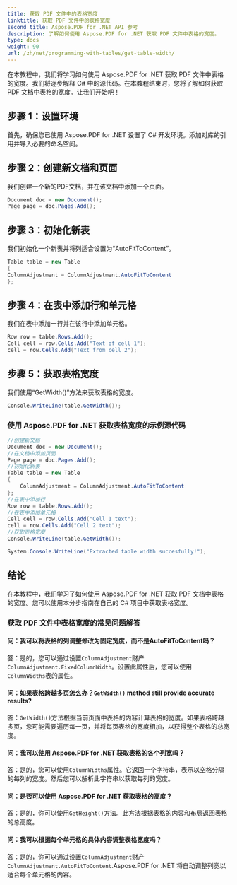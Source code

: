 ```yaml
---
title: 获取 PDF 文件中的表格宽度
linktitle: 获取 PDF 文件中的表格宽度
second_title: Aspose.PDF for .NET API 参考
description: 了解如何使用 Aspose.PDF for .NET 获取 PDF 文件中表格的宽度。
type: docs
weight: 90
url: /zh/net/programming-with-tables/get-table-width/
---
```

在本教程中，我们将学习如何使用 Aspose.PDF for .NET 获取 PDF 文件中表格的宽度。我们将逐步解释 C# 中的源代码。在本教程结束时，您将了解如何获取 PDF 文档中表格的宽度。让我们开始吧！

## 步骤 1：设置环境
首先，确保您已使用 Aspose.PDF for .NET 设置了 C# 开发环境。添加对库的引用并导入必要的命名空间。

## 步骤 2：创建新文档和页面
我们创建一个新的PDF文档，并在该文档中添加一个页面。

```csharp
Document doc = new Document();
Page page = doc.Pages.Add();
```

## 步骤 3：初始化新表
我们初始化一个新表并将列适合设置为“AutoFitToContent”。

```csharp
Table table = new Table
{
ColumnAdjustment = ColumnAdjustment.AutoFitToContent
};
```

## 步骤 4：在表中添加行和单元格
我们在表中添加一行并在该行中添加单元格。

```csharp
Row row = table.Rows.Add();
Cell cell = row.Cells.Add("Text of cell 1");
cell = row.Cells.Add("Text from cell 2");
```

## 步骤 5：获取表格宽度
我们使用“GetWidth()”方法来获取表格的宽度。

```csharp
Console.WriteLine(table.GetWidth());
```

### 使用 Aspose.PDF for .NET 获取表格宽度的示例源代码

```csharp
//创建新文档
Document doc = new Document();
//在文档中添加页面
Page page = doc.Pages.Add();
//初始化新表
Table table = new Table
{
	ColumnAdjustment = ColumnAdjustment.AutoFitToContent
};
//在表中添加行
Row row = table.Rows.Add();
//在表中添加单元格
Cell cell = row.Cells.Add("Cell 1 text");
cell = row.Cells.Add("Cell 2 text");
//获取表格宽度
Console.WriteLine(table.GetWidth());

System.Console.WriteLine("Extracted table width succesfully!");
```

## 结论
在本教程中，我们学习了如何使用 Aspose.PDF for .NET 获取 PDF 文档中表格的宽度。您可以使用本分步指南在自己的 C# 项目中获取表格宽度。

### 获取 PDF 文件中表格宽度的常见问题解答

#### 问：我可以将表格的列调整修改为固定宽度，而不是AutoFitToContent吗？

答：是的，您可以通过设置`ColumnAdjustment`财产`ColumnAdjustment.FixedColumnWidth`。设置此属性后，您可以使用`ColumnWidths`表的属性。

#### 问：如果表格跨越多页怎么办？`GetWidth()` method still provide accurate results?

答：`GetWidth()`方法根据当前页面中表格的内容计算表格的宽度。如果表格跨越多页，您可能需要遍历每一页，并将每页表格的宽度相加，以获得整个表格的总宽度。

#### 问：我可以使用 Aspose.PDF for .NET 获取表格的各个列宽吗？

答：是的，您可以使用`ColumnWidths`属性。它返回一个字符串，表示以空格分隔的每列的宽度。然后您可以解析此字符串以获取每列的宽度。

#### 问：是否可以使用 Aspose.PDF for .NET 获取表格的高度？

答：是的，你可以使用`GetHeight()`方法。此方法根据表格的内容和布局返回表格的总高度。

#### 问：我可以根据每个单元格的具体内容调整表格宽度吗？

答：是的，你可以通过设置`ColumnAdjustment`财产`ColumnAdjustment.AutoFitToContent`.Aspose.PDF for .NET 将自动调整列宽以适合每个单元格的内容。
